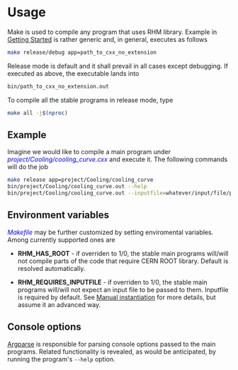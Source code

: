 # Usage

Make is used to compile any program that uses RHM library. Example in [Getting Started](../getting_started/first_run.md) is rather generic and, in general, executes as follows
```bash
make release/debug app=path_to_cxx_no_extension
```

Release mode is default and it shall prevail in all cases except debugging. If executed as above, the executable lands into
```bash
bin/path_to_cxx_no_extension.out
```

To compile all the stable programs in release mode, type
```bash
make all -j$(nproc)
```

## Example

Imagine we would like to compile a main program under <span style="color:blue">_project/Cooling/cooling_curve.cxx_</span> and execute it. The following commands will do the job
```bash
make release app=project/Cooling/cooling_curve
bin/project/Cooling/cooling_curve.out --help
bin/project/Cooling/cooling_curve.out --inputfile=whatever/input/file/path.json
```

## Environment variables

<span style="color:blue">_Makefile_</span> may be further customized by setting enviromental variables. Among currently supported ones are
    
- **RHM_HAS_ROOT** - if overriden to 1/0, the stable main programs will/will not compile parts of the code that require CERN ROOT library. Default is resolved automatically.

- **RHM_REQUIRES_INPUTFILE** - if overriden to 1/0, the stable main programs will/will not expect an input file to be passed to them. Inputfile is required by default. See [Manual instantiation](../data_input/instantiate_manually.md) for more details, but assume it an advanced way.

## Console options

[Argparse](https://github.com/SiLeader/argparse) is responsible for parsing console options passed to the main programs. Related functionality is revealed, as would be anticipated, by running the program's `--help` option.